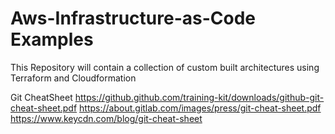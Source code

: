 # Aws-Infrastructure-as-Code Examples
This Repository will contain a collection of custom built architectures using Terraform and Cloudformation

Git CheatSheet
https://github.github.com/training-kit/downloads/github-git-cheat-sheet.pdf
https://about.gitlab.com/images/press/git-cheat-sheet.pdf
https://www.keycdn.com/blog/git-cheat-sheet

